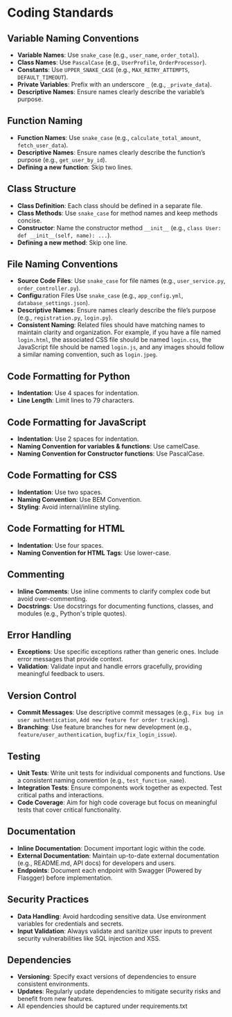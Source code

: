 # Coding Standards


## Variable Naming Conventions
- **Variable Names**: Use `snake_case` (e.g., `user_name`, `order_total`).
- **Class Names**: Use `PascalCase` (e.g., `UserProfile`, `OrderProcessor`).
- **Constants**: Use `UPPER_SNAKE_CASE` (e.g., `MAX_RETRY_ATTEMPTS`, `DEFAULT_TIMEOUT`).
- **Private Variables**: Prefix with an underscore `_` (e.g., `_private_data`).
- **Descriptive Names**: Ensure names clearly describe the variable’s purpose.


## Function Naming
- **Function Names**: Use `snake_case` (e.g., `calculate_total_amount`, `fetch_user_data`).
- **Descriptive Names**: Ensure names clearly describe the function’s purpose (e.g., `get_user_by_id`).
- **Defining a new function**: Skip two lines.


## Class Structure
- **Class Definition**: Each class should be defined in a separate file.
- **Class Methods**: Use `snake_case` for method names and keep methods concise.
- **Constructor**: Name the constructor method `__init__` (e.g., `class User: def __init__(self, name): ...`).
- **Defining a new method**: Skip one line.


## File Naming Conventions
- **Source Code Files**: Use `snake_case` for file names (e.g., `user_service.py`, `order_controller.py`).
- **Configu**:ration Files Use `snake_case` (e.g., `app_config.yml`, `database_settings.json`).
- **Descriptive Names**: Ensure names clearly describe the file’s purpose (e.g., `registration.py`, `login.py`).
- **Consistent Naming**: Related files should have matching names to maintain clarity and organization. For example, if you have a file named `login.html`, the associated CSS file should be named `login.css`, the JavaScript file should be named `login.js`, and any images should follow a similar naming convention, such as `login.jpeg`.


## Code Formatting for Python
- **Indentation**: Use 4 spaces for indentation.
- **Line Length**: Limit lines to 79 characters.


## Code Formatting for JavaScript
- **Indentation**: Use 2 spaces for indentation.
- **Naming Convention for variables & functions**: Use camelCase.
- **Naming Convention for Constructor functions**: Use PascalCase.


## Code Formatting for CSS
- **Indentation**: Use two spaces.
- **Naming Convention**: Use BEM Convention.
- **Styling**: Avoid internal/inline styling.


## Code Formatting for HTML
- **Indentation**: Use four spaces.
- **Naming Convention for HTML Tags**: Use lower-case.


## Commenting
- **Inline Comments**: Use inline comments to clarify complex code but avoid over-commenting.
- **Docstrings**: Use docstrings for documenting functions, classes, and modules (e.g., Python's triple quotes).


## Error Handling
- **Exceptions**: Use specific exceptions rather than generic ones. Include error messages that provide context.
- **Validation**: Validate input and handle errors gracefully, providing meaningful feedback to users.


## Version Control
- **Commit Messages**: Use descriptive commit messages (e.g., `Fix bug in user authentication`, `Add new feature for order tracking`).
- **Branching**: Use feature branches for new development (e.g., `feature/user_authentication`, `bugfix/fix_login_issue`).


## Testing
- **Unit Tests**: Write unit tests for individual components and functions. Use a consistent naming convention (e.g., `test_function_name`).
- **Integration Tests**: Ensure components work together as expected. Test critical paths and interactions.
- **Code Coverage**: Aim for high code coverage but focus on meaningful tests that cover critical functionality.


## Documentation
- **Inline Documentation**: Document important logic within the code.
- **External Documentation**: Maintain up-to-date external documentation (e.g., README.md, API docs) for developers and users.
- **Endpoints**: Document each endpoint with Swagger (Powered by Flasgger) before implementation.


## Security Practices
- **Data Handling**: Avoid hardcoding sensitive data. Use environment variables for credentials and secrets.
- **Input Validation**: Always validate and sanitize user inputs to prevent security vulnerabilities like SQL injection and XSS.


## Dependencies
- **Versioning**: Specify exact versions of dependencies to ensure consistent environments.
- **Updates**: Regularly update dependencies to mitigate security risks and benefit from new features.
- All ependencies should be captured under requirements.txt
